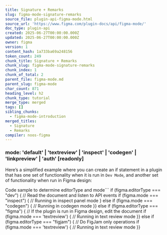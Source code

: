 ```yaml
---
title: Signature + Remarks
slug: figma-mode-signature-remarks
source_file: plugin-api-figma-mode.html
source_url: 'https://www.figma.com/plugin-docs/api/figma-mode/'
doc_type: plugin-api
created: 2025-06-27T00:00:00.000Z
updated: 2025-06-27T00:00:00.000Z
owner: figma
version: 1
content_hash: 1a733ba69a248156
token_count: 249
chunk_title: Signature + Remarks
chunk_slug: figma-mode-signature-remarks
chunk_index: 1
chunk_of_total: 2
parent_file: figma-mode.md
parent_slug: figma-mode
char_count: 871
heading_level: h2
chunk_type: tutorial
merge_type: merged
tags: []
sibling_chunks:
  - figma-mode-introduction
merged_titles:
  - Signature
  - Remarks
compiler: noos-figma
---
```


### mode: 'default' | 'textreview' | 'inspect' | 'codegen' | 'linkpreview' | 'auth' [readonly]

Here’s a simplified example where you can create an if statement in a plugin that has one set of functionality when it is run in `Dev Mode`, and another set of functionality when run in Figma design:

Code sample to determine editorType and mode```
if (figma.editorType === "dev") { // Read the document and listen to API events if (figma.mode === "inspect") { // Running in inspect panel mode } else if (figma.mode === "codegen") { // Running in codegen mode }} else if (figma.editorType === "figma") { // If the plugin is run in Figma design, edit the document if (figma.mode === 'textreview') { // Running in text review mode }} else if (figma.editorType === "figjam") { // Do FigJam only operations if (figma.mode === 'textreview') { // Running in text review mode }}
```

